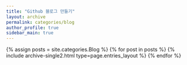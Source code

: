 ```yaml
---
title: "Github 블로그 만들기"
layout: archive
permalink: categories/blog
author_profile: true
sidebar_main: true
---
```




{% assign posts = site.categories.Blog %}
{% for post in posts %} {% include archive-single2.html type=page.entries_layout %} {% endfor %}